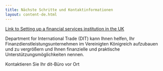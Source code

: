 ```yaml
---
title: Nächste Schritte und Kontaktinformationen
layout: content-de.html
---
```


[Link to Setting up a financial services institution in the UK](https://www.gov.uk/government/publications/guide-to-establishing-a-financial-services-institution-in-the-uk)

Department for International Trade (DIT) kann Ihnen helfen, Ihr Finanzdienstleistungsunternehmen im Vereinigten Königreich aufzubauen und zu vergrößern und Ihnen finanzielle und praktische Unterstützungsmöglichkeiten nennen.

Kontaktieren Sie Ihr dit-Büro vor Ort 